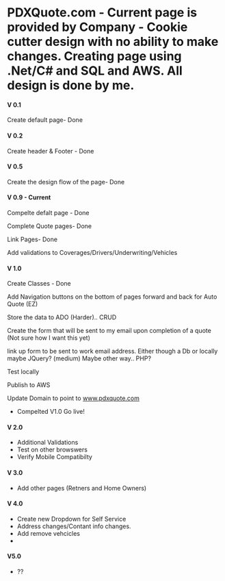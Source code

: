 # PDXQuote.com - Current page is provided by Company - Cookie cutter design with no ability to make changes. Creating page using .Net/C# and SQL and AWS. All design is done by me.

#### V 0.1

Create default page- Done

#### V 0.2

Create header & Footer - Done

#### V 0.5

Create the design flow of the page- Done

#### V 0.9 - Current

Compelte defalt page - Done

Complete Quote pages- Done

Link Pages- Done

Add validations to Coverages/Drivers/Underwriting/Vehicles

#### V 1.0

Create Classes - Done

Add Navigation buttons on the bottom of pages forward and back for Auto Quote (EZ)

Store the data to ADO (Harder).. CRUD

Create the form that will be sent to my email upon completion of a quote (Not sure how I want this yet)

link up form to be sent to work email address. Either though a Db or locally maybe JQuery? (medium) Maybe other way.. PHP?

Test locally

Publish to AWS

Update Domain to point to www.pdxquote.com

- Compelted V1.0 Go live!

#### V 2.0

- Additional Validations
- Test on other browswers
- Verify Mobile Compatibilty


#### V 3.0

- Add other pages (Retners and Home Owners)


#### V 4.0

- Create new Dropdown for Self Service
- Address changes/Contant info changes.
- Add remove vehcicles
- 

#### V5.0

- ??
